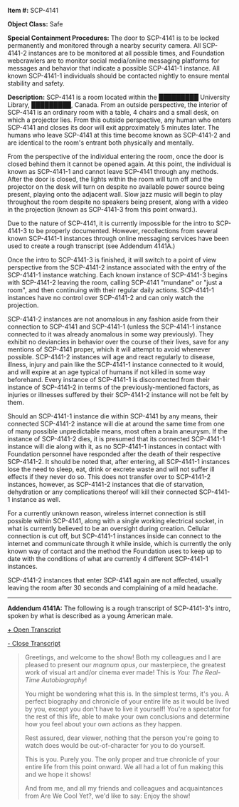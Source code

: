 **Item #:** SCP-4141

**Object Class:** Safe

**Special Containment Procedures:** The door to SCP-4141 is to be locked permanently and monitored through a nearby security camera. All SCP-4141-2 instances are to be monitored at all possible times, and Foundation webcrawlers are to monitor social media/online messaging platforms for messages and behavior that indicate a possible SCP-4141-1 instance. All known SCP-4141-1 individuals should be contacted nightly to ensure mental stability and safety.

**Description:** SCP-4141 is a room located within the █████████ University Library, █████████, Canada. From an outside perspective, the interior of SCP-4141 is an ordinary room with a table, 4 chairs and a small desk, on which a projector lies. From this outside perspective, any human who enters SCP-4141 and closes its door will exit approximately 5 minutes later. The humans who leave SCP-4141 at this time become known as SCP-4141-2 and are identical to the room's entrant both physically and mentally.

From the perspective of the individual entering the room, once the door is closed behind them it cannot be opened again. At this point, the individual is known as SCP-4141-1 and cannot leave SCP-4141 through any methods. After the door is closed, the lights within the room will turn off and the projector on the desk will turn on despite no available power source being present, playing onto the adjacent wall. Slow jazz music will begin to play throughout the room despite no speakers being present, along with a video in the projection (known as SCP-4141-3 from this point onward.).

Due to the nature of SCP-4141, it is currently impossible for the intro to SCP-4141-3 to be properly documented. However, recollections from several known SCP-4141-1 instances through online messaging services have been used to create a rough transcript (see Addendum 4141A.)

Once the intro to SCP-4141-3 is finished, it will switch to a point of view perspective from the SCP-4141-2 instance associated with the entry of the SCP-4141-1 instance watching. Each known instance of SCP-4141-3 begins with SCP-4141-2 leaving the room, calling SCP-4141 "mundane" or "just a room", and then continuing with their regular daily actions. SCP-4141-1 instances have no control over SCP-4141-2 and can only watch the projection.

SCP-4141-2 instances are not anomalous in any fashion aside from their connection to SCP-4141 and SCP-4141-1 (unless the SCP-4141-1 instance connected to it was already anomalous in some way previously). They exhibit no deviancies in behavior over the course of their lives, save for any mentions of SCP-4141 proper, which it will attempt to avoid whenever possible. SCP-4141-2 instances will age and react regularly to disease, illness, injury and pain like the SCP-4141-1 instance connected to it would, and will expire at an age typical of humans if not killed in some way beforehand. Every instance of SCP-4141-1 is disconnected from their instance of SCP-4141-2 in terms of the previously-mentioned factors, as injuries or illnesses suffered by their SCP-4141-2 instance will not be felt by them.

Should an SCP-4141-1 instance die within SCP-4141 by any means, their connected SCP-4141-2 instance will die at around the same time from one of many possible unpredictable means, most often a brain aneurysm. If the instance of SCP-4141-2 dies, it is presumed that its connected SCP-4141-1 instance will die along with it, as no SCP-4141-1 instances in contact with Foundation personnel have responded after the death of their respective SCP-4141-2. It should be noted that, after entering, all SCP-4141-1 instances lose the need to sleep, eat, drink or excrete waste and will not suffer ill effects if they never do so. This does not transfer over to SCP-4141-2 instances, however, as SCP-4141-2 instances that die of starvation, dehydration or any complications thereof will kill their connected SCP-4141-1 instance as well.

For a currently unknown reason, wireless internet connection is still possible within SCP-4141, along with a single working electrical socket, in what is currently believed to be an oversight during creation. Cellular connection is cut off, but SCP-4141-1 instances inside can connect to the internet and communicate through it while inside, which is currently the only known way of contact and the method the Foundation uses to keep up to date with the conditions of what are currently 4 different SCP-4141-1 instances.

SCP-4141-2 instances that enter SCP-4141 again are not affected, usually leaving the room after 30 seconds and complaining of a mild headache.

* * *

**Addendum 4141A:** The following is a rough transcript of SCP-4141-3's intro, spoken by what is described as a young American male.

[+ Open Transcript](javascript:;)

[\- Close Transcript](javascript:;)

> Greetings, and welcome to the show! Both my colleagues and I are pleased to present our _magnum opus_, our masterpiece, the greatest work of visual art and/or cinema ever made! This is _You: The Real-Time Autobiography_!
> 
> You might be wondering what this is. In the simplest terms, it's you. A perfect biography and chronicle of your entire life as it would be lived by you, except you don't have to live it yourself! You're a spectator for the rest of this life, able to make your own conclusions and determine how you feel about your own actions as they happen.
> 
> Rest assured, dear viewer, nothing that the person you're going to watch does would be out-of-character for you to do yourself.
> 
> This is you. Purely you. The only proper and true chronicle of your entire life from this point onward. We all had a lot of fun making this and we hope it shows!
> 
> And from me, and all my friends and colleagues and acquaintances from Are We Cool Yet?, we'd like to say: Enjoy the show!